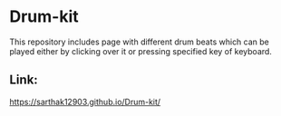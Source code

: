 # Drum-kit
This repository includes page with different drum beats which can be played either by clicking over it or pressing specified key of keyboard.


## Link:
https://sarthak12903.github.io/Drum-kit/
